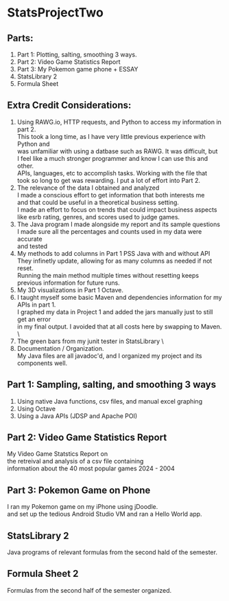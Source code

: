 # StatsProjectTwo

## Parts:
1. Part 1: Plotting, salting, smoothing 3 ways.
2. Part 2: Video Game Statistics Report 
3. Part 3: My Pokemon game phone + ESSAY
4. StatsLibrary 2
5. Formula Sheet

## Extra Credit Considerations:
1. Using RAWG.io, HTTP requests, and Python to access my information in part 2. \
   This took a long time, as I have very little previous experience with Python and \
   was unfamiliar with using a datbase such as RAWG. It was difficult, but \
   I feel like a much stronger programmer and know I can use this and other.  \
   APIs, languages, etc to accomplish tasks. Working with the file that \
   took so long to get was rewarding. I put a lot of effort into Part 2.
2. The relevance of the data I obtained and analyzed \
   I made a conscious effort to get information that both interests me \
   and that could be useful in a theoretical business setting. \
   I made an effort to focus on trends that could impact business aspects \
   like esrb rating, genres, and scores used to judge games.
3. The Java program I made alongside my report and its sample questions \
   I made sure all the percentages and counts used in my data were accurate \
   and tested 
4. My methods to add columns in Part 1 PSS Java with and without API \
   They infinetly update, allowing for as many columns as needed if not reset. \
   Running the main method multiple times without resetting keeps previous information for future runs.
5. My 3D visualizations in Part 1 Octave.
6. I taught myself some basic Maven and dependencies information for my APIs in part 1. \
    I graphed my data in Project 1 and added the jars manually just to still get an error \
   in my final output. I avoided that at all costs here by swapping to Maven. \
7. The green bars from my junit tester in StatsLibrary \
8. Documentation / Organization. \
   My Java files are all javadoc'd, and I organized my project and its components well.

## Part 1: Sampling, salting, and smoothing 3 ways
1. Using native Java functions, csv files, and manual excel graphing
2. Using Octave
3. Using a Java APIs (JDSP and Apache POI)

## Part 2: Video Game Statistics Report
My Video Game Statstics Report on \
the retreival and analysis of a csv file containing \
information about the 40 most popular games 2024 - 2004

## Part 3: Pokemon Game on Phone
I ran my Pokemon game on my iPhone using jDoodle. \
and set up the tedious Android Studio VM and ran a Hello World app.

## StatsLibrary 2
Java programs of relevant formulas from the second hald of the semester. 

## Formula Sheet 2
Formulas from the second half of the semester organized.


